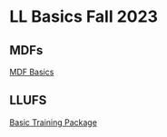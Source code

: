 LL Basics Fall 2023
===

MDFs
---
[MDF Basics](/mdjbT3JuRmy-TrEDcSYA_Q)

LLUFS
---
[Basic Training Package](/SWo0f6uPSi2mgnnvXRt7Nw)
